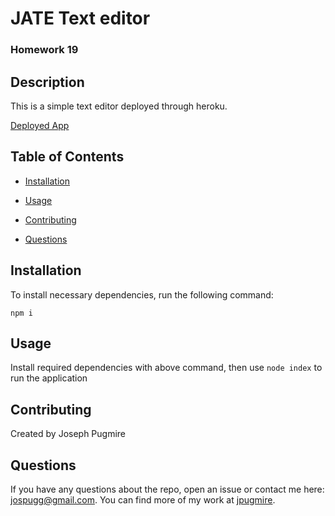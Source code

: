 # JATE Text editor
  
  ### Homework 19

  ## Description

  This is a simple text editor deployed through heroku.
  
  [Deployed App](https://text-editor-jp-gt.herokuapp.com/)

  ## Table of Contents

  * [Installation](#installation)

  * [Usage](#usage)
    
  * [Contributing](#contributing)

  * [Questions](#questions)

  ## Installation

  To install necessary dependencies, run the following command:

  ```
  npm i
  ```

  ## Usage

  Install required dependencies with above command, then use ``` node index ``` to run the application

  ## Contributing

  Created by Joseph Pugmire

  ## Questions

  If you have any questions about the repo, open an issue or contact me here: jospugg@gmail.com.
  You can find more of my work at [jpugmire](https://github.com/jpugmire).
  
